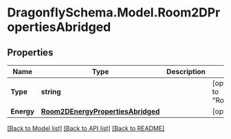 
# DragonflySchema.Model.Room2DPropertiesAbridged

## Properties

Name | Type | Description | Notes
------------ | ------------- | ------------- | -------------
**Type** | **string** |  | [optional] [readonly] [default to "Room2DPropertiesAbridged"]
**Energy** | [**Room2DEnergyPropertiesAbridged**](Room2DEnergyPropertiesAbridged.md) |  | [optional] 

[[Back to Model list]](../README.md#documentation-for-models)
[[Back to API list]](../README.md#documentation-for-api-endpoints)
[[Back to README]](../README.md)

